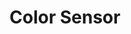 ---
layout: default
title: Color Sensor
nav_include: true
parent: Sensors and Actuators
nav_order: 1
---